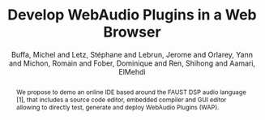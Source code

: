 ---
title: "Develop WebAudio Plugins in a Web Browser"
abstract: "We propose to demo an online IDE based around the FAUST DSP audio language [1], that includes a source code editor, embedded compiler and GUI editor allowing to directly test, generate and deploy WebAudio Plugins (WAP)."
address: "Trondheim"
booktitle: "Proceedings of the International Web Audio Conference 2019"
editor: "Xambó, Anna and Martín, Sara R. and Roma, Gerard"
month: "December"
publisher: "NTNU"
series: "WAC'19"
pages: ""
ID: "32"
author: "Buffa, Michel and Letz, Stéphane and Lebrun, Jerome and Orlarey, Yann and Michon, Romain and Fober, Dominique and Ren, Shihong and Aamari, ElMehdi"
webAuthor: "Michel Buffa, Stéphane Letz, Jerome Lebrun, Yann Orlarey, Romain Michon, Dominique Fober, Shihong Ren, ElMehdi Aamari"
track: "Demo"
year: "2019"
tags: year2019
media: ""
pdflink: "/_data/papers/pdf/2019/2019_32.pdf"
ISSN: "2663-5844"
---
